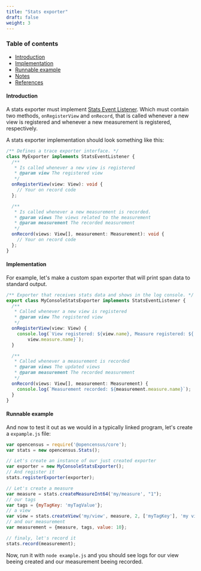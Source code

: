 ```yaml
---
title: "Stats exporter"
draft: false
weight: 3
---
```


### Table of contents
- [Introduction](#introduction)
- [Implementation](#implementation)
- [Runnable example](#runnable-example)
- [Notes](#notes)
- [References](#references)

#### Introduction
A stats exporter must implement [Stats Event Listener](https://github.com/census-instrumentation/opencensus-node/blob/master/packages/opencensus-core/src/exporters/types.ts#L34). Which must contain two methods, `onRegisterView` and `onRecord`, that is called whenever a new view is registered and whenever a new measurement is registered, respectively.

A stats exporter implementation should look something like this:

```typescript
/** Defines a trace exporter interface. */
class MyExporter implements StatsEventListener {
  /**
   * Is called whenever a new view is registered
   * @param view The registered view
   */
  onRegisterView(view: View): void {
    // Your on record code
  };

  /**
   * Is called whenever a new measurement is recorded.
   * @param views The views related to the measurement
   * @param measurement The recorded measurement
   */
  onRecord(views: View[], measurement: Measurement): void {
    // Your on record code
  };
}
```

#### Implementation

For example, let's make a custom span exporter that will print span data to standard output.

```typescript
/** Exporter that receives stats data and shows in the log console. */
export class MyConsoleStatsExporter implements StatsEventListener {
  /**
   * Called whenever a new view is registered
   * @param view The registered view
   */
  onRegisterView(view: View) {
    console.log(`View registered: ${view.name}, Measure registered: ${
        view.measure.name}`);
  }

  /**
   * Called whenever a measurement is recorded
   * @param views The updated views
   * @param measurement The recorded measurement
   */
  onRecord(views: View[], measurement: Measurement) {
    console.log(`Measurement recorded: ${measurement.measure.name}`);
  }
}
```

#### Runnable example

And now to test it out as we would in a typically linked program, let's create a `expample.js` file:

```javascript
var opencensus = require('@opencensus/core');
var stats = new opencensus.Stats();

// Let's create an instance of our just created exporter
var exporter = new MyConsoleStatsExporter();
// And register it
stats.registerExporter(exporter);

// Let's create a measure
var measure = stats.createMeasureInt64('my/measure', "1");
// our tags
var tags = {myTagKey: 'myTagValue'};
// a view
var view = stats.createView('my/view', measure, 2, ['myTagKey'], 'my view');
// and our measurement
var measurement = {measure, tags, value: 10};

// finaly, let's record it
stats.record(measurement);
```

Now, run it with `node example.js` and you should see logs for our view beeing created and our measurement beeing recorded.
